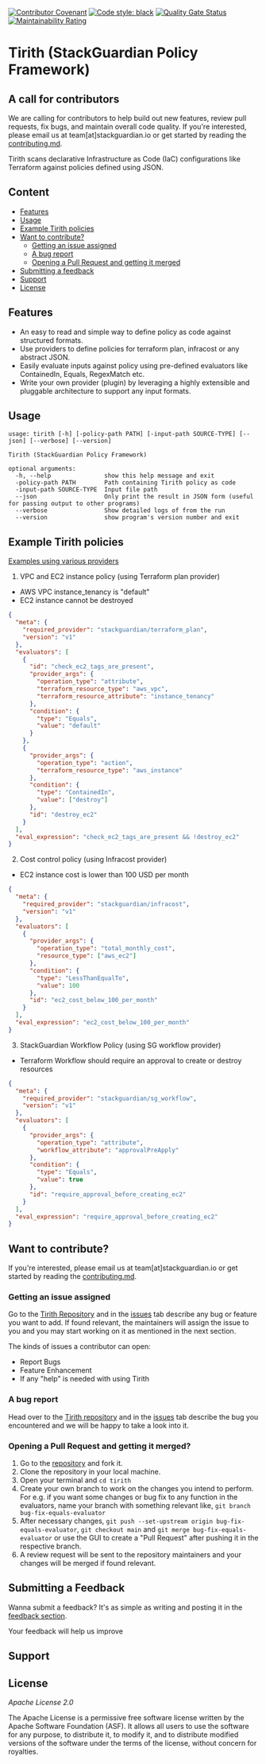 [![Contributor Covenant](https://img.shields.io/badge/Contributor%20Covenant-2.1-4baaaa.svg)](code_of_conduct.md)
[![Code style: black](https://img.shields.io/badge/code%20style-black-000000.svg)](https://github.com/psf/black)
[![Quality Gate Status](https://sonarcloud.io/api/project_badges/measure?project=StackGuardian_policy-framework&metric=alert_status&token=4a4d06e73940505edb7fc9d27a7f03b35fbbf23d)](https://sonarcloud.io/summary/new_code?id=StackGuardian_policy-framework)
[![Maintainability Rating](https://sonarcloud.io/api/project_badges/measure?project=StackGuardian_policy-framework&metric=sqale_rating&token=4a4d06e73940505edb7fc9d27a7f03b35fbbf23d)](https://sonarcloud.io/summary/new_code?id=StackGuardian_policy-framework)

# Tirith (StackGuardian Policy Framework)

## A call for contributors

We are calling for contributors to help build out new features, review pull requests, fix bugs, and maintain overall code quality. If you're interested, please email us at team[at]stackguardian.io or get started by reading the [contributing.md](./CONTRIBUTING.md).

Tirith scans declarative Infrastructure as Code (IaC) configurations like Terraform against policies defined using JSON.

## Content

<!-- - [Feature Road-Map](#feature-road-map) -->
<!-- - [Local Development Environment](#local-development-environment) -->
- [Features](#features)
- [Usage](#usage)
- [Example Tirith policies](#example-tirith-policies)
- [Want to contribute?](#want-to-contribute)
  - [Getting an issue assigned](#getting-an-issue-assigned)
  - [A bug report](#a-bug-report)
  - [Opening a Pull Request and getting it merged](#opening-a-pull-request-and-getting-it-merged)
- [Submitting a feedback](#submitting-a-feedback)
- [Support](#support)
- [License](#license)

## Features

- An easy to read and simple way to define policy as code against structured formats.
- Use providers to define policies for terraform plan, infracost or any abstract JSON.
- Easily evaluate inputs against policy using pre-defined evaluators like ContainedIn, Equals, RegexMatch etc.
- Write your own provider (plugin) by leveraging a highly extensible and pluggable architecture to support any input formats.

<!-- ## Feature Road-map

This is only a list of approved features that will be included in Tirith over the next iterations.

- Extended support for Terraform Plan
- Support for Cloudformation and ARM
- Extended library of evaluator functions -->

## Usage
```
usage: tirith [-h] [-policy-path PATH] [-input-path SOURCE-TYPE] [--json] [--verbose] [--version]

Tirith (StackGuardian Policy Framework)

optional arguments:
  -h, --help               show this help message and exit
  -policy-path PATH        Path containing Tirith policy as code
  -input-path SOURCE-TYPE  Input file path
  --json                   Only print the result in JSON form (useful for passing output to other programs)
  --verbose                Show detailed logs of from the run
  --version                show program's version number and exit
```

## Example Tirith policies

[Examples using various providers](tests/providers)

1. VPC and EC2 instance policy (using Terraform plan provider)
- AWS VPC instance_tenancy is "default"
- EC2 instance cannot be destroyed

```json
{
  "meta": {
    "required_provider": "stackguardian/terraform_plan",
    "version": "v1"
  },
  "evaluators": [
    {
      "id": "check_ec2_tags_are_present",
      "provider_args": {
        "operation_type": "attribute",
        "terraform_resource_type": "aws_vpc",
        "terraform_resource_attribute": "instance_tenancy"
      },
      "condition": {
        "type": "Equals",
        "value": "default"
      }
    },
    {
      "provider_args": {
        "operation_type": "action",
        "terraform_resource_type": "aws_instance"
      },
      "condition": {
        "type": "ContainedIn",
        "value": ["destroy"]
      },
      "id": "destroy_ec2"
    }
  ],
  "eval_expression": "check_ec2_tags_are_present && !destroy_ec2"
}
```

2. Cost control policy (using Infracost provider)
- EC2 instance cost is lower than 100 USD per month

```json
{
  "meta": {
    "required_provider": "stackguardian/infracost",
    "version": "v1"
  },
  "evaluators": [
    {
      "provider_args": {
        "operation_type": "total_monthly_cost",
        "resource_type": ["aws_ec2"]
      },
      "condition": {
        "type": "LessThanEqualTo",
        "value": 100
      },
      "id": "ec2_cost_below_100_per_month"
    }
  ],
  "eval_expression": "ec2_cost_below_100_per_month"
}
```

3. StackGuardian Workflow Policy (using SG workflow provider)
- Terraform Workflow should require an approval to create or destroy resources

```json
{
  "meta": {
    "required_provider": "stackguardian/sg_workflow",
    "version": "v1"
  },
  "evaluators": [
    {
      "provider_args": {
        "operation_type": "attribute",
        "workflow_attribute": "approvalPreApply"
      },
      "condition": {
        "type": "Equals",
        "value": true
      },
      "id": "require_approval_before_creating_ec2"
    }
  ],
  "eval_expression": "require_approval_before_creating_ec2"
}
```

<!-- ## Local Development Environment

- [Python 3.6 or higher](https://www.python.org/downloads/) is required.
- [pip](https://pip.pypa.io/en/stable/) is required. -->

<!-- ## Publish Package on test.pypi.org
* Use the following command to install the latest version of the setuptools package.
  ```
    python -m pip install --user --upgrade setuptools
  ```

* Make sure you are at the same directory where setup.py is located and run this command.
  ```
    python setup.py sdist
  ```
* Visit <a href="https://test.pypi.org/">test.pypi.org</a> and create a new account if not already.
* Install Twine package using following command.
  ```
    pip install twine
  ```
* Upload you package to test.pypi using following command.
  ```
    twine upload --repository-url https://test.pypi.org/legacy/ dist/*
  ``` -->

## Want to contribute?

If you're interested, please email us at team[at]stackguardian.io or get started by reading the [contributing.md](./CONTRIBUTING.md).

### Getting an issue assigned

Go to the <a href="https://github.com/StackGuardian/tirith">Tirith Repository</a> and in the <a href="https://github.com/stackguardian/tirith/issues">issues</a> tab describe any bug or feature you want to add. If found relevant, the maintainers will assign the issue to you and you may start working on it as mentioned in the next section.

<p>The kinds of issues a contributor can open:</p>
 <ul>
	<li>Report Bugs</li>
	<li>Feature Enhancement</li>
	<li>If any "help" is needed with using Tirith</li>
 </ul>

### A bug report

Head over to the <a href="https://github.com/StackGuardian/tirith">Tirith repository</a> and in the <a href="https://github.com/stackguardian/tirith/issues">issues</a> tab describe the bug you encountered and we will be happy to take a look into it.

### Opening a Pull Request and getting it merged?

1.  Go to the <a href ="https://github.com/StackGuardian/tirith">repository</a> and fork it.
2.  Clone the repository in your local machine.
3.  Open your terminal and `cd tirith`
4.  Create your own branch to work on the changes you intend to perform. For e.g. if you want some changes or bug fix to any function in the evaluators, name your branch with something relevant like, `git branch bug-fix-equals-evaluator`
5.  After necessary changes, `git push --set-upstream origin bug-fix-equals-evaluator`, `git checkout main` and `git merge bug-fix-equals-evaluator` or use the GUI to create a "Pull Request" after pushing it in the respective branch.
6.  A review request will be sent to the repository maintainers and your changes will be merged if found relevant.

## Submitting a Feedback

Wanna submit a feedback? It's as simple as writing and posting it in the <a href="https://github.com/StackGuardian/feedback/discussions/8">feedback section</a>.

<p>Your feedback will help us improve</p>

## Support

## License

<i>Apache License 2.0</i>

<p>The Apache License is a permissive free software license written by the Apache Software Foundation (ASF). It allows all users to use the software for any purpose, to distribute it, to modify it, and to distribute modified versions of the software under the terms of the license, without concern for royalties.</p>
